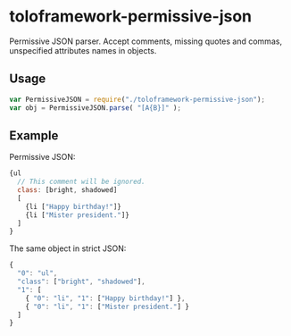 # toloframework-permissive-json
Permissive JSON parser. Accept comments, missing quotes and commas, unspecified attributes names in objects.

## Usage
```js
var PermissiveJSON = require("./toloframework-permissive-json");
var obj = PermissiveJSON.parse( "[A{B}]" );
```

## Example
Permissive JSON:
```js
{ul
  // This comment will be ignored.
  class: [bright, shadowed]
  [
    {li ["Happy birthday!"]}
    {li ["Mister president."]}
  ]
}
```

The same object in strict JSON:
```js
{
  "0": "ul",
  "class": ["bright", "shadowed"],
  "1": [
    { "0": "li", "1": ["Happy birthday!"] },
    { "0": "li", "1": ["Mister president."] }
  ]
}
```
